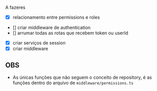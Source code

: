 A fazeres
- [x] relacionamento entre permissions e roles
- [] criar middleware de authentication
- [] arrumar todas as rotas que recebem token ou userId
- [x] criar serviços de session
- [x] criar middleware

## OBS
- As únicas funções que não seguem o conceito de repository, é as funções dentro do arquivo de `middleware/permissions.ts`